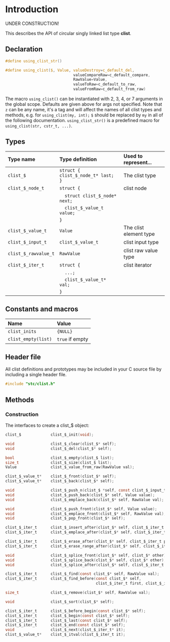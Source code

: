 # Introduction

UNDER CONSTRUCTION!

This describes the API of circular singly linked list type **clist**.

## Declaration

```c
#define using_clist_str()

#define using_clist($, Value, valueDestroy=c_default_del,
                              valueCompareRaw=c_default_compare,
                              RawValue=Value,
                              valueToRaw=c_default_to_raw,
                              valueFromRaw=c_default_from_raw)
```
The macro `using_clist()` can be instantiated with 2, 3, 4, or 7 arguments in the global scope.
Defaults are given above for args not specified. Note that `z` can be any name, it's a tag and
will affect the names of all clist types and methods, e.g. for `using_clist(my, int);` `$` should
be replaced by `my` in all of the following documentation. `using_clist_str()` is a predefined
macro for `using_clist(str, cstr_t, ...)`.

## Types

| Type name             | Type definition                        | Used to represent...                |
|:----------------------|:---------------------------------------|:------------------------------------|
| `clist_$`             | `struct { clist_$_node_t* last; }`     | The clist type                      |
| `clist_$_node_t`      | `struct {`                             | clist node                          |
|                       | `  struct clist_$_node* next;`         |                                     |
|                       | `  clist_$_value_t value;`             |                                     |
|                       | `}`                                    |                                     |
| `clist_$_value_t`     | `Value`                                | The clist element type              |
| `clist_$_input_t`     | `clist_$_value_t`                      | clist input type                    |
| `clist_$_rawvalue_t`  | `RawValue`                             | clist raw value type                |
| `clist_$_iter_t`      | `struct {`                             | clist iterator                      |
|                       | `  ...;`                               |                                     |
|                       | `  clist_$_value_t* val;`              |                                     |
|                       | `}`                                    |                                     |


## Constants and macros

| Name                       | Value            |
|:---------------------------|:-----------------|
|  `clist_inits`             | `{NULL}`         |
|  `clist_empty(list)`       | `true` if empty  |

## Header file

All clist definitions and prototypes may be included in your C source file by including a single header file.

```c
#include "stc/clist.h"
```
## Methods

### Construction

The interfaces to create a clist_$ object:
```c
clist_$             clist_$_init(void);

void                clist_$_clear(clist_$* self);
void                clist_$_del(clist_$* self);

bool                clist_$_empty(clist_$ list);
size_t              clist_$_size(clist_$ list);
Value               clist_$_value_from_raw(RawValue val);

clist_$_value_t*    clist_$_front(clist_$* self);
clist_$_value_t*    clist_$_back(clist_$* self);

void                clist_$_push_n(clist_$ *self, const clist_$_input_t in[], size_t size);
void                clist_$_push_back(clist_$* self, Value value);
void                clist_$_emplace_back(clist_$* self, RawValue val);

void                clist_$_push_front(clist_$* self, Value value);
void                clist_$_emplace_front(clist_$* self, RawValue val);
void                clist_$_pop_front(clist_$* self);

clist_$_iter_t      clist_$_insert_after(clist_$* self, clist_$_iter_t pos, Value val);
clist_$_iter_t      clist_$_emplace_after(clist_$* self, clist_$_iter_t pos, RawValue val);

clist_$_iter_t      clist_$_erase_after(clist_$* self, clist_$_iter_t pos);
clist_$_iter_t      clist_$_erase_range_after(clist_$* self, clist_$_iter_t pos, clist_$_iter_t finish);

void                clist_$_splice_front(clist_$* self, clist_$* other);
void                clist_$_splice_back(clist_$* self, clist_$* other);
void                clist_$_splice_after(clist_$* self, clist_$_iter_t pos, clist_$* other);

clist_$_iter_t      clist_$_find(const clist_$* self, RawValue val);
clist_$_iter_t      clist_$_find_before(const clist_$* self,
                                        clist_$_iter_t first, clist_$_iter_t finish, RawValue val);

size_t              clist_$_remove(clist_$* self, RawValue val);

void                clist_$_sort(clist_$* self);

clist_$_iter_t      clist_$_before_begin(const clist_$* self);
clist_$_iter_t      clist_$_begin(const clist_$* self);
clist_$_iter_t      clist_$_last(const clist_$* self);
clist_$_iter_t      clist_$_end(const clist_$* self);
void                clist_$_next(clist_$_iter_t* it);
clist_$_value_t*    clist_$_itval(clist_$_iter_t it);
```
